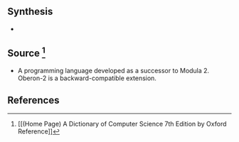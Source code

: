 ## Synthesis
- 
## Source [^1]
- A programming language developed as a successor to Modula 2. Oberon-2 is a backward-compatible extension.
## References

[^1]: [[(Home Page) A Dictionary of Computer Science 7th Edition by Oxford Reference]]